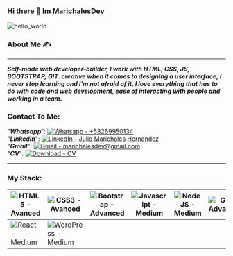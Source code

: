 ### Hi there 👋 Im MarichalesDev

![hello_world](https://user-images.githubusercontent.com/105239282/206260017-633cbc6f-711c-4631-93cf-23bb9cc7843a.png)

### About Me :writing_hand:
____________________________________________________________________________________________________________________________________________________________________

***Self-made web developer-builder, I work with HTML, CSS, JS, BOOTSTRAP, GIT. creative when it comes to designing a user interface, I never stop learning and I'm not afraid of it, I love everything that has to do with code and web development, ease of interacting with people and working in a team.***

### Contact To Me: 

"***Whatsapp***": [![Whatsapp - +58269950134](https://img.shields.io/badge/Whatsapp-%2B58269950134-2ea44f?logo=whatsapp)](https://api.whatsapp.com/send/?phone=58269950134&text&app_absent=0)\
"***LinkedIn***": [![LinkedIn - Julio Marichales Hernandez](https://img.shields.io/badge/LinkedIn-Julio_Marichales_Hernandez-blue?logo=linkedin)](https://www.linkedin.com/in/julio-marichales-hernandez-193051259/)\
"***Gmail***": [![Gmail - marichalesdev@gmail.com](https://img.shields.io/badge/Gmail-marichalesdev%40gmail.com-red?logo=gmail)](mailto:marichalesdev@gmail.com)\
"***CV***": [![Download - CV](https://img.shields.io/badge/Download-CV-red?logo=html+academy&logoColor=red)](https://us.docworkspace.com/d/sIKS7m_e-AZSa8p0G)

____________________________________________________________________________________________________________________________________________________________________

### My Stack:

|![HTML5 - Avanced](https://img.shields.io/badge/HTML5-Avanced-2ea44f?logo=HTML5&logoColor=orange)|![CSS3 - Avanced](https://img.shields.io/badge/CSS3-Avanced-2ea44f?logo=CSS3&logoColor=blue)|![Bootstrap - Advanced](https://img.shields.io/badge/Bootstrap-Advanced-2ea44f?logo=Bootstrap)| ![Javascript - Medium](https://img.shields.io/badge/Javascript-Medium-yellow?logo=CSS3&logoColor=yellow)|![NodeJS - Medium](https://img.shields.io/badge/NodeJS-Medium-yellow?logo=node.js)|![GIT - Advanced](https://img.shields.io/badge/GIT-Advanced-2ea44f?logo=git)          
| ------------- | ------------- | ------------- | ------------- | ------------- | ------------- |
|![React - Medium](https://img.shields.io/badge/React-Medium-yellow?logo=react)|![WordPress - Medium](https://img.shields.io/badge/WordPress-Medium-yellow?logo=wordpress)|               |               |               |











